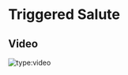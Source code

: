 # Triggered Salute

## Video

![type:video](https://www.youtube.com/embed/IXZ6kr4VHQw?start=186&end=203)
